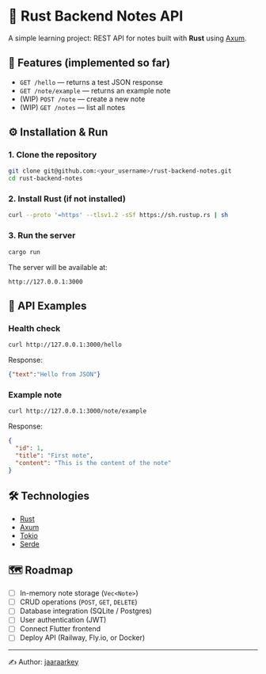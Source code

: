 # 🦀 Rust Backend Notes API

A simple learning project: REST API for notes built with **Rust** using [Axum](https://github.com/tokio-rs/axum).

## 🚀 Features (implemented so far)
- `GET /hello` — returns a test JSON response
- `GET /note/example` — returns an example note
- (WIP) `POST /note` — create a new note
- (WIP) `GET /notes` — list all notes

## ⚙️ Installation & Run

### 1. Clone the repository
```bash
git clone git@github.com:<your_username>/rust-backend-notes.git
cd rust-backend-notes
```

### 2. Install Rust (if not installed)
```bash
curl --proto '=https' --tlsv1.2 -sSf https://sh.rustup.rs | sh
```

### 3. Run the server
```bash
cargo run
```

The server will be available at:
```
http://127.0.0.1:3000
```

## 📡 API Examples

### Health check
```bash
curl http://127.0.0.1:3000/hello
```
Response:
```json
{"text":"Hello from JSON"}
```

### Example note
```bash
curl http://127.0.0.1:3000/note/example
```
Response:
```json
{
  "id": 1,
  "title": "First note",
  "content": "This is the content of the note"
}
```

## 🛠 Technologies
- [Rust](https://www.rust-lang.org/)
- [Axum](https://github.com/tokio-rs/axum)
- [Tokio](https://tokio.rs/)
- [Serde](https://serde.rs/)

## 🗺 Roadmap
- [ ] In-memory note storage (`Vec<Note>`)
- [ ] CRUD operations (`POST`, `GET`, `DELETE`)
- [ ] Database integration (SQLite / Postgres)
- [ ] User authentication (JWT)
- [ ] Connect Flutter frontend
- [ ] Deploy API (Railway, Fly.io, or Docker)

---

✍️ Author: [jaaraarkey](https://github.com/jaaraarkey)
